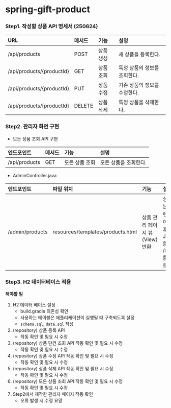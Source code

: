 # spring-gift-product

### Step1. 작성할 상품 API 명세서 (250624)
| URL | 메서드 | 기능 | 설명 |
| :--- | :--- | :--- | :--- |
| /api/products | POST | 상품 생성 | 새 상품을 등록한다. |
| /api/products/{productId} | GET | 상품 조회 | 특정 상품의 정보를 조회한다. |
| /api/products/{productId} | PUT | 상품 수정 | 기존 상품의 정보를 수정한다. |
| /api/products/{productId} | DELETE | 상품 삭제 | 특정 상품을 삭제한다. |


### Step2. 관리자 화면 구현
- 모든 상품 조회 API 구현

| 엔드포인트         | 메서드 | 기능       | 설명           |
|:--------------|:----|:---------|:-------------|
| /api/products | GET | 모든 상품 조회 | 모든 상품을 조회한다. |


- AdminController.java

| 엔드포인트                     | 파일 위치                             | 기능                          | 설명                                                                                                             |
|:--------------------------|:----------------------------------|:----------------------------|:---------------------------------------------------------------------------------------------------------------|
| /admin/products           | resources/templates/products.html | 상품 관리 페이지 뷰(View) 반환 | 상품 관리를 위한 기본 HTML 페이지를 렌더링함.<br> 이 페이지는 로드된 후, 내장된 JavaScript(AJAX)를 통해 /api/products API를 호출하여 동적으로 데이터를 관리함. |


### Step3. H2 데이터베이스 적용

**해야할 일**
1. H2 데이터 베이스 설정
   - build.gradle 의존성 확인
   - 사용하는 테이블은 애플리케이션이 실행될 때 구축되도록 설정
   - `schema.sql`, `data.sql` 작성
2. (repository) 상품 등록 API
   - 작동 확인 및 필요 시 수정
3. (repository) 상품 단건 조회 API 작동 확인 및 필요 시 수정
   - 작동 확인 및 필요 시 수정
4. (repository) 상품 수정 API 작동 확인 및 필요 시 수정
   - 작동 확인 및 필요 시 수정
5. (repository) 상품 삭제 API 작동 확인 및 필요 시 수정
   - 작동 확인 및 필요 시 수정
6. (repository) 모든 상품 조회 API 작동 확인 및 필요 시 수정
   - 작동 확인 및 필요 시 수정
7. Step2에서 제작한 관리자 페이지 작동 확인
   - 오류 발생 시 수정 요망